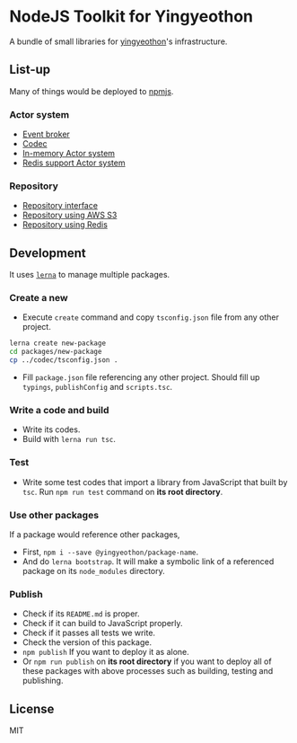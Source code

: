 # NodeJS Toolkit for Yingyeothon

A bundle of small libraries for [yingyeothon](https://yyt.life)'s infrastructure.

## List-up

Many of things would be deployed to [npmjs](https://www.npmjs.com/org/yingyeothon).

### Actor system

- [Event broker](packages/event-broker)
- [Codec](packages/codec)
- [In-memory Actor system](packages/actor-system)
- [Redis support Actor system](packages/actor-system-redis-support)

### Repository

- [Repository interface](packages/repository)
- [Repository using AWS S3](packages/repository-s3)
- [Repository using Redis](packages/repository-redis)

## Development

It uses [`lerna`](https://github.com/lerna/lerna) to manage multiple packages.

### Create a new

- Execute `create` command and copy `tsconfig.json` file from any other project.

```bash
lerna create new-package
cd packages/new-package
cp ../codec/tsconfig.json .
```

- Fill `package.json` file referencing any other project. Should fill up `typings`, `publishConfig` and `scripts.tsc`.

### Write a code and build

- Write its codes.
- Build with `lerna run tsc`.

### Test

- Write some test codes that import a library from JavaScript that built by `tsc`. Run `npm run test` command on **its root directory**.

### Use other packages

If a package would reference other packages,

- First, `npm i --save @yingyeothon/package-name`.
- And do `lerna bootstrap`. It will make a symbolic link of a referenced package on its `node_modules` directory.

### Publish

- Check if its `README.md` is proper.
- Check if it can build to JavaScript properly.
- Check if it passes all tests we write.
- Check the version of this package.
- `npm publish` If you want to deploy it as alone.
- Or `npm run publish` on **its root directory** if you want to deploy all of these packages with above processes such as building, testing and publishing.

## License

MIT
